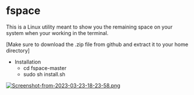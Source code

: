 # fspace

This is a Linux utility meant to show you the remaining space on your system when your working in the terminal.

[Make sure to download the .zip file from github and extract it to your home directory]
* Installation
  * cd fspace-master
  * sudo sh install.sh
  
  
[![Screenshot-from-2023-03-23-18-23-58.png](https://i.postimg.cc/02cv8GPP/Screenshot-from-2023-03-23-18-23-58.png)](https://postimg.cc/KRkwfM1H)
